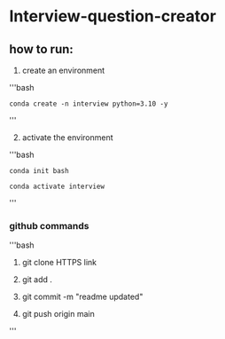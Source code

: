 # Interview-question-creator

## how to run:

1. create an environment

'''bash

    conda create -n interview python=3.10 -y

'''

2. activate the environment

'''bash

    conda init bash

    conda activate interview

'''

### github commands


'''bash

1. git clone HTTPS link

2. git add .

3. git commit -m "readme updated"

4. git push origin main

'''
